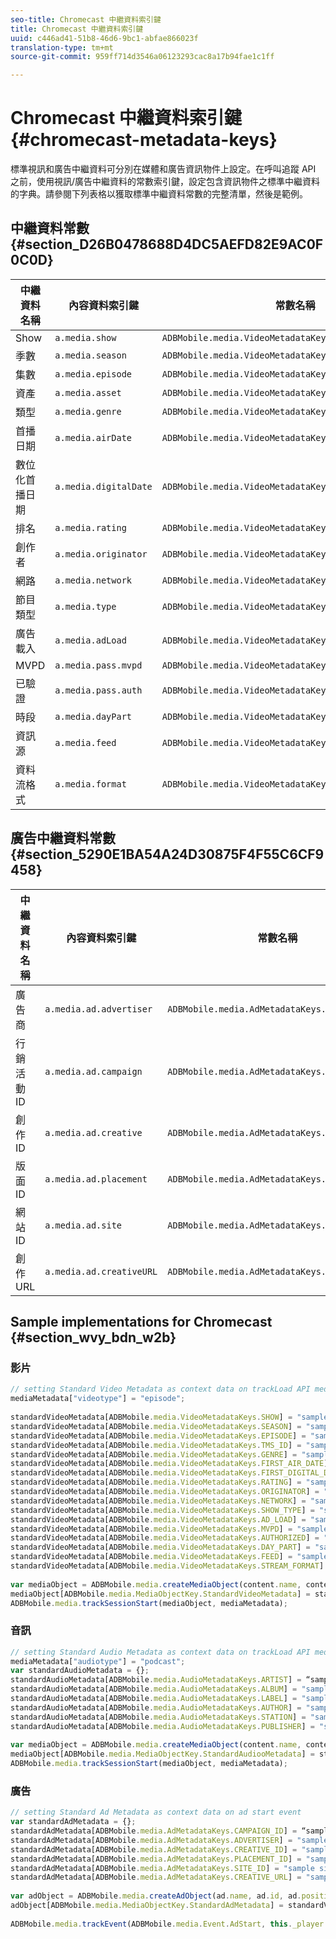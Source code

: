 ```yaml
---
seo-title: Chromecast 中繼資料索引鍵
title: Chromecast 中繼資料索引鍵
uuid: c446ad41-51b8-46d6-9bc1-abfae866023f
translation-type: tm+mt
source-git-commit: 959ff714d3546a06123293cac8a17b94fae1c1ff

---
```



# Chromecast 中繼資料索引鍵{#chromecast-metadata-keys}

標準視訊和廣告中繼資料可分別在媒體和廣告資訊物件上設定。在呼叫追蹤 API 之前，使用視訊/廣告中繼資料的常數索引鍵，設定包含資訊物件之標準中繼資料的字典。請參閱下列表格以獲取標準中繼資料常數的完整清單，然後是範例。

## 中繼資料常數 {#section_D26B0478688D4DC5AEFD82E9AC0F0C0D}

| 中繼資料名稱 | 內容資料索引鍵 | 常數名稱 |
| --- | --- | --- |
| Show | `a.media.show` | `ADBMobile.media.VideoMetadataKeys.SHOW` |
| 季數 | `a.media.season` | `ADBMobile.media.VideoMetadataKeys.SEASON` |
| 集數 | `a.media.episode` | `ADBMobile.media.VideoMetadataKeys.EPISODE` |
| 資產 | `a.media.asset` | `ADBMobile.media.VideoMetadataKeys.TMS_ID` |
| 類型 | `a.media.genre` | `ADBMobile.media.VideoMetadataKeys.GENRE` |
| 首播日期 | `a.media.airDate` | `ADBMobile.media.VideoMetadataKeys.FIRST_AIR_DATE` |
| 數位化首播日期 | `a.media.digitalDate` | `ADBMobile.media.VideoMetadataKeys.FIRST_DIGITAL_DATE` |
| 排名 | `a.media.rating` | `ADBMobile.media.VideoMetadataKeys.RATING` |
| 創作者 | `a.media.originator` | `ADBMobile.media.VideoMetadataKeys.ORIGINATOR` |
| 網路 | `a.media.network` | `ADBMobile.media.VideoMetadataKeys.NETWORK` |
| 節目類型 | `a.media.type` | `ADBMobile.media.VideoMetadataKeys.SHOW_TYPE` |
| 廣告載入 | `a.media.adLoad` | `ADBMobile.media.VideoMetadataKeys.AD_LOAD` |
| MVPD | `a.media.pass.mvpd` | `ADBMobile.media.VideoMetadataKeys.MVPD` |
| 已驗證 | `a.media.pass.auth` | `ADBMobile.media.VideoMetadataKeys.AUTHORIZED` |
| 時段 | `a.media.dayPart` | `ADBMobile.media.VideoMetadataKeys.DAY_PART` |
| 資訊源 | `a.media.feed` | `ADBMobile.media.VideoMetadataKeys.FEED` |
| 資料流格式 | `a.media.format` | `ADBMobile.media.VideoMetadataKeys.STREAM_FORMAT` |

## 廣告中繼資料常數 {#section_5290E1BA54A24D30875F4F55C6CF9458}

| 中繼資料名稱 | 內容資料索引鍵 | 常數名稱 |
| --- | --- | --- |
| 廣告商 | `a.media.ad.advertiser` | `ADBMobile.media.AdMetadataKeys.ADVERTISER` |
| 行銷活動 ID | `a.media.ad.campaign` | `ADBMobile.media.AdMetadataKeys.CAMPAIGN_ID` |
| 創作 ID | `a.media.ad.creative` | `ADBMobile.media.AdMetadataKeys.CREATIVE_ID` |
| 版面 ID | `a.media.ad.placement` | `ADBMobile.media.AdMetadataKeys.PLACEMENT_ID` |
| 網站 ID | `a.media.ad.site` | `ADBMobile.media.AdMetadataKeys.SITE_ID` |
| 創作 URL | `a.media.ad.creativeURL` | `ADBMobile.media.AdMetadataKeys.CREATIVE_URL` |

## Sample implementations for Chromecast {#section_wvy_bdn_w2b}

### 影片

```js
// setting Standard Video Metadata as context data on trackLoad API mediaContextData = { } 
mediaMetadata["videotype"] = "episode"; 
 
standardVideoMetadata[ADBMobile.media.VideoMetadataKeys.SHOW] = "sample show"; 
standardVideoMetadata[ADBMobile.media.VideoMetadataKeys.SEASON] = "sample season"; 
standardVideoMetadata[ADBMobile.media.VideoMetadataKeys.EPISODE] = "sample episode"; 
standardVideoMetadata[ADBMobile.media.VideoMetadataKeys.TMS_ID] = "sample tms_id"; 
standardVideoMetadata[ADBMobile.media.VideoMetadataKeys.GENRE] = "sample genre"; 
standardVideoMetadata[ADBMobile.media.VideoMetadataKeys.FIRST_AIR_DATE] = "sample first_air_date"; 
standardVideoMetadata[ADBMobile.media.VideoMetadataKeys.FIRST_DIGITAL_DATE] = "sample first_digital_date"; 
standardVideoMetadata[ADBMobile.media.VideoMetadataKeys.RATING] = "sample rating"; 
standardVideoMetadata[ADBMobile.media.VideoMetadataKeys.ORIGINATOR] = "sample originator"; 
standardVideoMetadata[ADBMobile.media.VideoMetadataKeys.NETWORK] = "sample network"; 
standardVideoMetadata[ADBMobile.media.VideoMetadataKeys.SHOW_TYPE] = "sample show type"; 
standardVideoMetadata[ADBMobile.media.VideoMetadataKeys.AD_LOAD] = "sample ad load"; 
standardVideoMetadata[ADBMobile.media.VideoMetadataKeys.MVPD] = "sample mvpd"; 
standardVideoMetadata[ADBMobile.media.VideoMetadataKeys.AUTHORIZED] = "sample authorized"; 
standardVideoMetadata[ADBMobile.media.VideoMetadataKeys.DAY_PART] = "sample day_part"; 
standardVideoMetadata[ADBMobile.media.VideoMetadataKeys.FEED] = "sample feed"; 
standardVideoMetadata[ADBMobile.media.VideoMetadataKeys.STREAM_FORMAT] = "sample format"; 
 
var mediaObject = ADBMobile.media.createMediaObject(content.name, content.id, content.length, content.streamType); 
mediaObject[ADBMobile.media.MediaObjectKey.StandardVideoMetadata] = standardVideoMetadata; 
ADBMobile.media.trackSessionStart(mediaObject, mediaMetadata); 
```

### 音訊

```js
// setting Standard Audio Metadata as context data on trackLoad API mediaContextData = { } 
mediaMetadata["audiotype"] = "podcast"; 
var standardAudioMetadata = {}; 
standardAudioMetadata[ADBMobile.media.AudioMetadataKeys.ARTIST] = “sample artist”; 
standardAudioMetadata[ADBMobile.media.AudioMetadataKeys.ALBUM] = "sample album" ; 
standardAudioMetadata[ADBMobile.media.AudioMetadataKeys.LABEL] = "sample label"; 
standardAudioMetadata[ADBMobile.media.AudioMetadataKeys.AUTHOR] = "sample author" ; 
standardAudioMetadata[ADBMobile.media.AudioMetadataKeys.STATION] = "sample station " ; 
standardAudioMetadata[ADBMobile.media.AudioMetadataKeys.PUBLISHER] = "sample publisher"; 
 
var mediaObject = ADBMobile.media.createMediaObject(content.name, content.id, content.length, content.streamType, content.mediaType); 
mediaObject[ADBMobile.media.MediaObjectKey.StandardAudiooMetadata] = standardAudiooMetadata; 
ADBMobile.media.trackSessionStart(mediaObject, mediaMetadata); 
```

### 廣告

```js
// setting Standard Ad Metadata as context data on ad start event 
var standardAdMetadata = {}; 
standardAdMetadata[ADBMobile.media.AdMetadataKeys.CAMPAIGN_ID] = “sample campaign”; 
standardAdMetadata[ADBMobile.media.AdMetadataKeys.ADVERTISER] = "sample advertiser" ; 
standardAdMetadata[ADBMobile.media.AdMetadataKeys.CREATIVE_ID] = "sample creativeid"; 
standardAdMetadata[ADBMobile.media.AdMetadataKeys.PLACEMENT_ID] = "sample placement id" ; 
standardAdMetadata[ADBMobile.media.AdMetadataKeys.SITE_ID] = "sample site id" ; 
standardAdMetadata[ADBMobile.media.AdMetadataKeys.CREATIVE_URL] = "sample creative url"; 
 
var adObject = ADBMobile.media.createAdObject(ad.name, ad.id, ad.position, ad.length); 
adObject[ADBMobile.media.MediaObjectKey.StandardAdMetadata] = standardVideoMetadata; 
 
ADBMobile.media.trackEvent(ADBMobile.media.Event.AdStart, this._player.getAdInfo(), adContextData);
```

